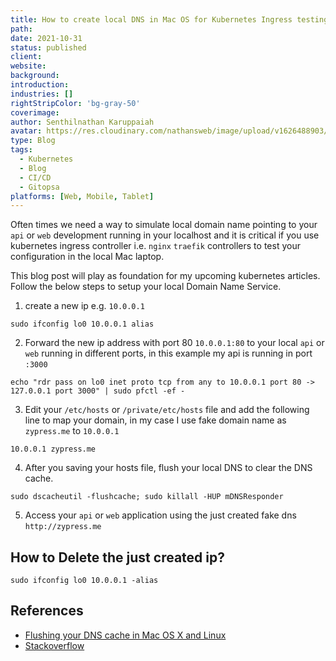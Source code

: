 ```yaml
---
title: How to create local DNS in Mac OS for Kubernetes Ingress testing?
path: 
date: 2021-10-31
status: published
client: 
website: 
background: 
introduction: 
industries: []
rightStripColor: 'bg-gray-50'
coverimage: 
author: Senthilnathan Karuppaiah
avatar: https://res.cloudinary.com/nathansweb/image/upload/v1626488903/profile/Senthil-profile-picture-01_al07i5.jpg
type: Blog
tags:
  - Kubernetes
  - Blog
  - CI/CD
  - Gitopsa
platforms: [Web, Mobile, Tablet]
---
```


Often times we need a way to simulate local domain name pointing to your `api` or `web` development running in your localhost and it is critical if you use kubernetes ingress controller i.e. `nginx` `traefik` controllers to test your configuration in the local Mac laptop.

<!--more-->

This blog post will play as foundation for my upcoming kubernetes articles. Follow the below steps to setup your local Domain Name Service.

1. create a new ip e.g. `10.0.0.1`
```
sudo ifconfig lo0 10.0.0.1 alias
```

2. Forward the new ip address with port 80 `10.0.0.1:80` to your local `api` or `web` running in different ports, in this example my api is running in port `:3000`

```
echo "rdr pass on lo0 inet proto tcp from any to 10.0.0.1 port 80 -> 127.0.0.1 port 3000" | sudo pfctl -ef -
```

3. Edit your `/etc/hosts` or `/private/etc/hosts` file and add the following line to map your domain, in my case I use fake domain name as `zypress.me` to `10.0.0.1`

```
10.0.0.1 zypress.me
```

4. After you saving your hosts file, flush your local DNS to clear the DNS cache.

```
sudo dscacheutil -flushcache; sudo killall -HUP mDNSResponder
```

5. Access your `api` or `web` application using the just created fake dns `http://zypress.me`

##  How to Delete the just created ip?

```
sudo ifconfig lo0 10.0.0.1 -alias
```

## References
* [Flushing your DNS cache in Mac OS X and Linux](https://help.dreamhost.com/hc/en-us/articles/214981288-Flushing-your-DNS-cache-in-Mac-OS-X-and-Linux)
* [Stackoverflow](https://serverfault.com/questions/102416/iptables-equivalent-for-mac-os-x/673551#673551)